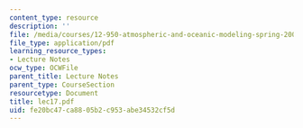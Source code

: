 ```yaml
---
content_type: resource
description: ''
file: /media/courses/12-950-atmospheric-and-oceanic-modeling-spring-2004/fe20bc47ca8805b2c953abe34532cf5d_lec17.pdf
file_type: application/pdf
learning_resource_types:
- Lecture Notes
ocw_type: OCWFile
parent_title: Lecture Notes
parent_type: CourseSection
resourcetype: Document
title: lec17.pdf
uid: fe20bc47-ca88-05b2-c953-abe34532cf5d
---
```

